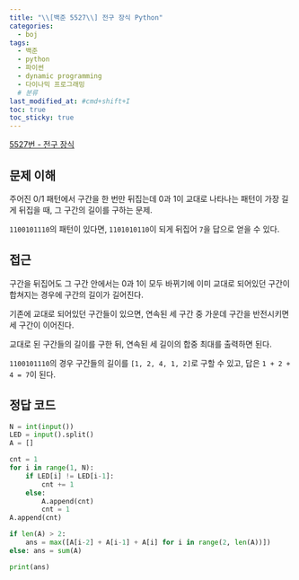 ```yaml
---
title: "\\[백준 5527\\] 전구 장식 Python"
categories:
  - boj
tags:
  - 백준
  - python
  - 파이썬
  - dynamic programming
  - 다이나믹 프로그래밍
  # 분류
last_modified_at: #cmd+shift+I
toc: true
toc_sticky: true
---
```


[5527번 - 전구 장식](https://www.acmicpc.net/problem/5527)

## 문제 이해

주어진 0/1 패턴에서 구간을 한 번만 뒤집는데 0과 1이 교대로 나타나는 패턴이 가장 길게 뒤집을 때, 그 구간의 길이를 구하는 문제.

`1100101110`의 패턴이 있다면, `1101010110`이 되게 뒤집어 `7`을 답으로 얻을 수 있다.

## 접근

구간을 뒤집어도 그 구간 안에서는 0과 1이 모두 바뀌기에 이미 교대로 되어있던 구간이 합쳐지는 경우에 구간의 길이가 길어진다.

기존에 교대로 되어있던 구간들이 있으면, 연속된 세 구간 중 가운데 구간을 반전시키면 세 구간이 이어진다.

교대로 된 구간들의 길이를 구한 뒤, 연속된 세 길이의 합중 최대를 출력하면 된다.

`1100101110`의 경우 구간들의 길이를 `[1, 2, 4, 1, 2]`로 구할 수 있고, 답은 `1 + 2 + 4 = 7`이 된다.

## 정답 코드

```python
N = int(input())
LED = input().split()
A = []

cnt = 1
for i in range(1, N):
    if LED[i] != LED[i-1]:
        cnt += 1
    else:
        A.append(cnt)
        cnt = 1
A.append(cnt)

if len(A) > 2:
    ans = max([A[i-2] + A[i-1] + A[i] for i in range(2, len(A))])
else: ans = sum(A)

print(ans)

```

